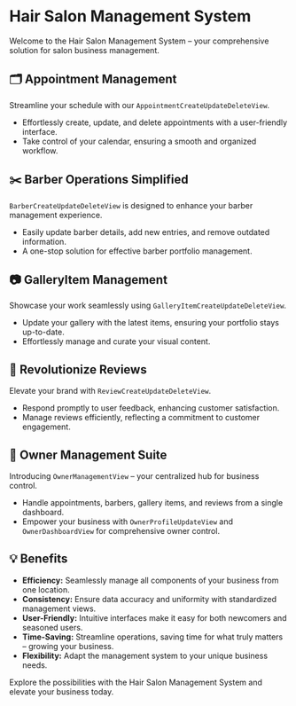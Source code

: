 # Hair Salon Management System

Welcome to the Hair Salon Management System – your comprehensive solution for salon business management.

## 🗂️ Appointment Management

Streamline your schedule with our `AppointmentCreateUpdateDeleteView`.
- Effortlessly create, update, and delete appointments with a user-friendly interface.
- Take control of your calendar, ensuring a smooth and organized workflow.

## ✂️ Barber Operations Simplified

`BarberCreateUpdateDeleteView` is designed to enhance your barber management experience.
- Easily update barber details, add new entries, and remove outdated information.
- A one-stop solution for effective barber portfolio management.

## 📷 GalleryItem Management

Showcase your work seamlessly using `GalleryItemCreateUpdateDeleteView`.
- Update your gallery with the latest items, ensuring your portfolio stays up-to-date.
- Effortlessly manage and curate your visual content.

## 🌟 Revolutionize Reviews

Elevate your brand with `ReviewCreateUpdateDeleteView`.
- Respond promptly to user feedback, enhancing customer satisfaction.
- Manage reviews efficiently, reflecting a commitment to customer engagement.

## 👤 Owner Management Suite

Introducing `OwnerManagementView` – your centralized hub for business control.
- Handle appointments, barbers, gallery items, and reviews from a single dashboard.
- Empower your business with `OwnerProfileUpdateView` and `OwnerDashboardView` for comprehensive owner control.

## 💡 Benefits

- **Efficiency:** Seamlessly manage all components of your business from one location.
- **Consistency:** Ensure data accuracy and uniformity with standardized management views.
- **User-Friendly:** Intuitive interfaces make it easy for both newcomers and seasoned users.
- **Time-Saving:** Streamline operations, saving time for what truly matters – growing your business.
- **Flexibility:** Adapt the management system to your unique business needs.

Explore the possibilities with the Hair Salon Management System and elevate your business today.
